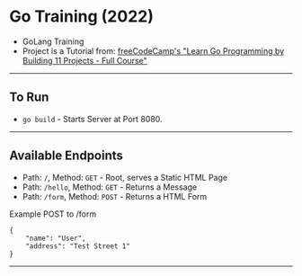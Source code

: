 # Go Training (2022)

- GoLang Training
- Project is a Tutorial from: [freeCodeCamp's "Learn Go Programming by Building 11 Projects - Full Course"](https://www.youtube.com/watch?v=jFfo23yIWac)

---

## To Run

- `go build` - Starts Server at Port 8080.

---

## Available Endpoints

- Path: `/`, Method: `GET` - Root, serves a Static HTML Page
- Path: `/hello`, Method: `GET` - Returns a Message
- Path: `/form`, Method: `POST` - Returns a HTML Form

Example POST to /form

```
{
    "name": "User",
    "address": "Test Street 1"
}
```

---